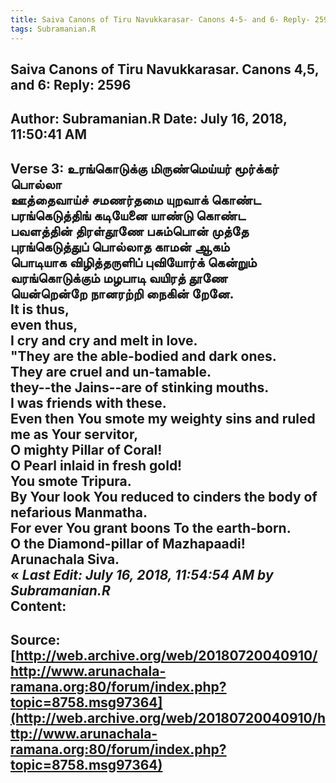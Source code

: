 ```yaml
--- 
title: Saiva Canons of Tiru Navukkarasar- Canons 4-5- and 6- Reply- 2596   
tags: Subramanian.R  
---  
```

##  Saiva Canons of Tiru Navukkarasar. Canons 4,5, and 6: Reply: 2596  
Author: Subramanian.R       Date: July 16, 2018, 11:50:41 AM  
---  
Verse 3: உரங்கொடுக்கு மிருண்மெய்யர் மூர்க்கர் பொல்லா   
 ஊத்தைவாய்ச் சமணர்தமை யுறவாக் கொண்ட   
பரங்கெடுத்திங் கடியேனை யாண்டு கொண்ட   
 பவளத்தின் திரள்தூணே பசும்பொன் முத்தே   
புரங்கெடுத்துப் பொல்லாத காமன் ஆகம்   
 பொடியாக விழித்தருளிப் புவியோர்க் கென்றும்   
வரங்கொடுக்கும் மழபாடி வயிரத் தூணே   
 யென்றென்றே நானரற்றி நைகின் றேனே.   
It is thus,   
even thus,   
I cry and cry and melt in love.   
"They are the able-bodied and dark ones.   
They are cruel and un-tamable.   
they--the Jains--are of stinking mouths.   
I was friends with these.   
Even then You smote my weighty sins and ruled me as Your servitor,   
O mighty Pillar of Coral!   
O Pearl inlaid in fresh gold!   
You smote Tripura.   
By Your look You reduced to cinders the body of nefarious Manmatha.   
For ever You grant boons To the earth-born.   
O the Diamond-pillar of Mazhapaadi!   
Arunachala Siva.   
« _Last Edit: July 16, 2018, 11:54:54 AM by Subramanian.R_  
Content:
 ---  
Source:[http://web.archive.org/web/20180720040910/http://www.arunachala-ramana.org:80/forum/index.php?topic=8758.msg97364](http://web.archive.org/web/20180720040910/http://www.arunachala-ramana.org:80/forum/index.php?topic=8758.msg97364)   
---  


